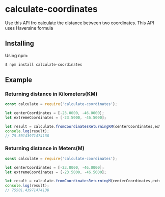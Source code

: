# calculate-coordinates
Use this API fro calculate the distance between two coordinates. This API uses Haversine formula

## Installing

Using npm:

```bash
$ npm install calculate-coordinates
```

## Example

### Returning distance in Kilometers(KM)

```js
const calculate = require('calculate-coordinates');

let centerCoordinates = [-23.0000, -46.0000];
let extremeCoordinates = [-23.5000, -46.5000];

let result = calculate.fromCoordinatesReturningKM(centerCoordinates,extremeCoordinates);
console.log(result);
// 75.50143971474138

```

### Returning distance in Meters(M)

```js
const calculate = require('calculate-coordinates');

let centerCoordinates = [-23.0000, -46.0000];
let extremeCoordinates = [-23.5000, -46.5000];

let result = calculate.fromCoordinatesReturningM(centerCoordinates,extremeCoordinates);
console.log(result);
// 75501.43971474138

```
